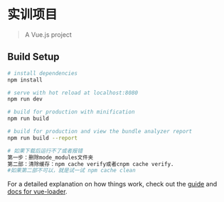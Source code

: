 # 实训项目

> A Vue.js project

## Build Setup

``` bash
# install dependencies
npm install

# serve with hot reload at localhost:8080
npm run dev

# build for production with minification
npm run build

# build for production and view the bundle analyzer report
npm run build --report

# 如果下载后运行不了或者报错
第一步：删除mode_modules文件夹
第二部：清除缓存：npm cache verify或者cnpm cache verify.
#如果第二部不可以，就是试一试 npm cache clean
```

For a detailed explanation on how things work, check out the [guide](http://vuejs-templates.github.io/webpack/) and [docs for vue-loader](http://vuejs.github.io/vue-loader).
